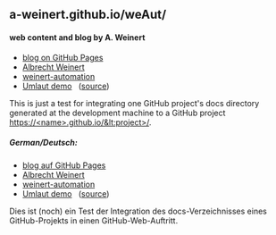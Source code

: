 ## a-weinert.github.io/weAut/
#### web content and blog by A. Weinert
+ [blog on GitHub Pages](https://a-weinert.github.io/index.html "blog startet April 2019")
+ [Albrecht Weinert](https://a-weinert.de/index_en.html "Albrecht's web site")
+ [weinert-automation](https://weinert-automation.de/index_en.html "development service consulting")
+ [Umlaut demo](https://a-weinert.github.io/umlautGitHubPages.html "No way to use other enconding but utf-8")
   &nbsp;  ([source](umlautGitHubPages.html))

This is just a test for integrating one GitHub project's docs directory 
generated at the development machine to a GitHub project  
[https://&lt;name&gt;.github.io/&lt:project&gt;/](https://a-weinert.github.io/weAut/ "i.e. here https://a-weinert.github.io/weAut/").

##### German/Deutsch:
- [blog auf GitHub Pages](https://a-weinert.github.io/index_de.html "blog seit April 2019")
- [Albrecht Weinert](https://a-weinert.de/index.html "Albrecht Weinerts Web-Bereich")
- [weinert-automation](https://weinert-automation.de/index.html "Entwicklung Service Beratung")
- [Umlaut demo](https://a-weinert.github.io/umlautGitHubPages.html "Bei Github und Jekyll kommt man um utf-8 nicht herum")
   &nbsp;  ([source](umlautGitHubPages.html))

Dies ist (noch) ein Test der Integration des docs-Verzeichnisses eines 
GitHub-Projekts in einen GitHub-Web-Auftritt.
 
